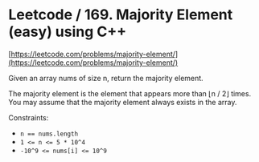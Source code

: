 # Leetcode / 169. Majority Element (easy) using C++

[https://leetcode.com/problems/majority-element/](https://leetcode.com/problems/majority-element/)

Given an array nums of size n, return the majority element.

The majority element is the element that appears more than ⌊n / 2⌋ times. You may assume that the majority element always exists in the array.

Constraints:

- `n == nums.length`
- `1 <= n <= 5 * 10^4`
- `-10^9 <= nums[i] <= 10^9`

